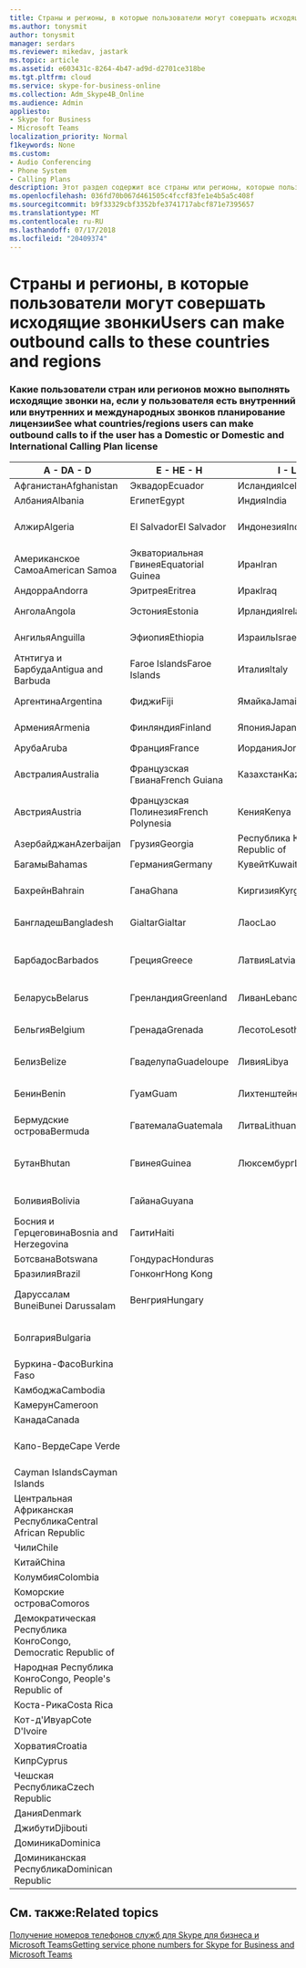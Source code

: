 ```yaml
---
title: Страны и регионы, в которые пользователи могут совершать исходящие звонки
ms.author: tonysmit
author: tonysmit
manager: serdars
ms.reviewer: mikedav, jastark
ms.topic: article
ms.assetid: e603431c-8264-4b47-ad9d-d2701ce318be
ms.tgt.pltfrm: cloud
ms.service: skype-for-business-online
ms.collection: Adm_Skype4B_Online
ms.audience: Admin
appliesto:
- Skype for Business
- Microsoft Teams
localization_priority: Normal
f1keywords: None
ms.custom:
- Audio Conferencing
- Phone System
- Calling Plans
description: Этот раздел содержит все страны или регионы, которые пользователи можно установить исходящие вызовы, если у них есть вызов планирование.
ms.openlocfilehash: 036fd70b067d461505c4fccf83fe1e4b5a5c408f
ms.sourcegitcommit: b9f33329cbf3352bfe3741717abcf871e7395657
ms.translationtype: MT
ms.contentlocale: ru-RU
ms.lasthandoff: 07/17/2018
ms.locfileid: "20409374"
---
```

# <a name="users-can-make-outbound-calls-to-these-countries-and-regions"></a><span data-ttu-id="cee30-103">Страны и регионы, в которые пользователи могут совершать исходящие звонки</span><span class="sxs-lookup"><span data-stu-id="cee30-103">Users can make outbound calls to these countries and regions</span></span>

### <a name="see-what-countriesregions-users-can-make-outbound-calls-to-if-the-user-has-a-domestic-or-domestic-and-international-calling-plan-license"></a><span data-ttu-id="cee30-104">Какие пользователи стран или регионов можно выполнять исходящие звонки на, если у пользователя есть внутренний или внутренних и международных звонков планирование лицензии</span><span class="sxs-lookup"><span data-stu-id="cee30-104">See what countries/regions users can make outbound calls to if the user has a Domestic or Domestic and International Calling Plan license</span></span>

|<span data-ttu-id="cee30-105">**A - D**</span><span class="sxs-lookup"><span data-stu-id="cee30-105">**A - D**</span></span>| <span data-ttu-id="cee30-106">**E - H**</span><span class="sxs-lookup"><span data-stu-id="cee30-106">**E - H**</span></span>|<span data-ttu-id="cee30-107">**I - L**</span><span class="sxs-lookup"><span data-stu-id="cee30-107">**I - L**</span></span>|<span data-ttu-id="cee30-108">**M - O**</span><span class="sxs-lookup"><span data-stu-id="cee30-108">**M - O**</span></span>|<span data-ttu-id="cee30-109">**P - S**</span><span class="sxs-lookup"><span data-stu-id="cee30-109">**P - S**</span></span>|<span data-ttu-id="cee30-110">**T - Z**</span><span class="sxs-lookup"><span data-stu-id="cee30-110">**T - Z**</span></span>|
---|---|---|---|---|---|
|<span data-ttu-id="cee30-111">Афганистан</span><span class="sxs-lookup"><span data-stu-id="cee30-111">Afghanistan</span></span>|<span data-ttu-id="cee30-112">Эквадор</span><span class="sxs-lookup"><span data-stu-id="cee30-112">Ecuador</span></span> |<span data-ttu-id="cee30-113">Исландия</span><span class="sxs-lookup"><span data-stu-id="cee30-113">Iceland</span></span> |<span data-ttu-id="cee30-114">Макао</span><span class="sxs-lookup"><span data-stu-id="cee30-114">Macau</span></span> |<span data-ttu-id="cee30-115">Пакистан</span><span class="sxs-lookup"><span data-stu-id="cee30-115">Pakistan</span></span> |<span data-ttu-id="cee30-116">Тайвань</span><span class="sxs-lookup"><span data-stu-id="cee30-116">Taiwan</span></span>   |
|<span data-ttu-id="cee30-117">Албания</span><span class="sxs-lookup"><span data-stu-id="cee30-117">Albania</span></span>|<span data-ttu-id="cee30-118">Египет</span><span class="sxs-lookup"><span data-stu-id="cee30-118">Egypt</span></span> |<span data-ttu-id="cee30-119">Индия</span><span class="sxs-lookup"><span data-stu-id="cee30-119">India</span></span> |<span data-ttu-id="cee30-120">Македония</span><span class="sxs-lookup"><span data-stu-id="cee30-120">Macedonia</span></span> |<span data-ttu-id="cee30-121">Палау</span><span class="sxs-lookup"><span data-stu-id="cee30-121">Palau</span></span> |<span data-ttu-id="cee30-122">Таджикистан</span><span class="sxs-lookup"><span data-stu-id="cee30-122">Tajikistan</span></span>   |
|<span data-ttu-id="cee30-123">Алжир</span><span class="sxs-lookup"><span data-stu-id="cee30-123">Algeria</span></span>|<span data-ttu-id="cee30-124">El Salvador</span><span class="sxs-lookup"><span data-stu-id="cee30-124">El Salvador</span></span> |<span data-ttu-id="cee30-125">Индонезия</span><span class="sxs-lookup"><span data-stu-id="cee30-125">Indonesia</span></span> |<span data-ttu-id="cee30-126">Малави</span><span class="sxs-lookup"><span data-stu-id="cee30-126">Malawi</span></span> |<span data-ttu-id="cee30-127">Palestinian Authority</span><span class="sxs-lookup"><span data-stu-id="cee30-127">Palestinian Authority</span></span> |<span data-ttu-id="cee30-128">Объединенная Республика Танзания</span><span class="sxs-lookup"><span data-stu-id="cee30-128">Tanzania, United Republic of</span></span>  |
|<span data-ttu-id="cee30-129">Американское Самоа</span><span class="sxs-lookup"><span data-stu-id="cee30-129">American Samoa</span></span>|<span data-ttu-id="cee30-130">Экваториальная Гвинея</span><span class="sxs-lookup"><span data-stu-id="cee30-130">Equatorial Guinea</span></span> |<span data-ttu-id="cee30-131">Иран</span><span class="sxs-lookup"><span data-stu-id="cee30-131">Iran</span></span> |<span data-ttu-id="cee30-132">Малайзия</span><span class="sxs-lookup"><span data-stu-id="cee30-132">Malaysia</span></span> |<span data-ttu-id="cee30-133">Панама</span><span class="sxs-lookup"><span data-stu-id="cee30-133">Panama</span></span> | <span data-ttu-id="cee30-134">Таиланд</span><span class="sxs-lookup"><span data-stu-id="cee30-134">Thailand</span></span>   |
|<span data-ttu-id="cee30-135">Андорра</span><span class="sxs-lookup"><span data-stu-id="cee30-135">Andorra</span></span> |<span data-ttu-id="cee30-136">Эритрея</span><span class="sxs-lookup"><span data-stu-id="cee30-136">Eritrea</span></span> |<span data-ttu-id="cee30-137">Ирак</span><span class="sxs-lookup"><span data-stu-id="cee30-137">Iraq</span></span> |<span data-ttu-id="cee30-138">Мали</span><span class="sxs-lookup"><span data-stu-id="cee30-138">Mali</span></span> |<span data-ttu-id="cee30-139">Парагвай</span><span class="sxs-lookup"><span data-stu-id="cee30-139">Paraguay</span></span> |<span data-ttu-id="cee30-140">Того</span><span class="sxs-lookup"><span data-stu-id="cee30-140">Togo</span></span>   |
|<span data-ttu-id="cee30-141">Ангола</span><span class="sxs-lookup"><span data-stu-id="cee30-141">Angola</span></span> |<span data-ttu-id="cee30-142">Эстония</span><span class="sxs-lookup"><span data-stu-id="cee30-142">Estonia</span></span> |<span data-ttu-id="cee30-143">Ирландия</span><span class="sxs-lookup"><span data-stu-id="cee30-143">Ireland</span></span> |<span data-ttu-id="cee30-144">Мальта</span><span class="sxs-lookup"><span data-stu-id="cee30-144">Malta</span></span> |<span data-ttu-id="cee30-145">Перу</span><span class="sxs-lookup"><span data-stu-id="cee30-145">Peru</span></span> | <span data-ttu-id="cee30-146">Тринидад и Тобаго</span><span class="sxs-lookup"><span data-stu-id="cee30-146">Trinidad and Tobago</span></span>  |
|<span data-ttu-id="cee30-147">Ангилья</span><span class="sxs-lookup"><span data-stu-id="cee30-147">Anguilla</span></span> |<span data-ttu-id="cee30-148">Эфиопия</span><span class="sxs-lookup"><span data-stu-id="cee30-148">Ethiopia</span></span> |<span data-ttu-id="cee30-149">Израиль</span><span class="sxs-lookup"><span data-stu-id="cee30-149">Israel</span></span> |<span data-ttu-id="cee30-150">Маршалловы Острова</span><span class="sxs-lookup"><span data-stu-id="cee30-150">Marshall Islands</span></span> | <span data-ttu-id="cee30-151">Филиппины</span><span class="sxs-lookup"><span data-stu-id="cee30-151">Philippines</span></span> | <span data-ttu-id="cee30-152">Турция</span><span class="sxs-lookup"><span data-stu-id="cee30-152">Turkey</span></span> |
|<span data-ttu-id="cee30-153">Атнтигуа и Барбуда</span><span class="sxs-lookup"><span data-stu-id="cee30-153">Antigua and Barbuda</span></span> | <span data-ttu-id="cee30-154">Faroe Islands</span><span class="sxs-lookup"><span data-stu-id="cee30-154">Faroe Islands</span></span> |<span data-ttu-id="cee30-155">Италия</span><span class="sxs-lookup"><span data-stu-id="cee30-155">Italy</span></span> |<span data-ttu-id="cee30-156">Мартиника</span><span class="sxs-lookup"><span data-stu-id="cee30-156">Martinique</span></span> |<span data-ttu-id="cee30-157">Польша</span><span class="sxs-lookup"><span data-stu-id="cee30-157">Poland</span></span> |<span data-ttu-id="cee30-158">Туркменистан</span><span class="sxs-lookup"><span data-stu-id="cee30-158">Turkmenistan</span></span> |
|<span data-ttu-id="cee30-159">Аргентина</span><span class="sxs-lookup"><span data-stu-id="cee30-159">Argentina</span></span>|<span data-ttu-id="cee30-160">Фиджи</span><span class="sxs-lookup"><span data-stu-id="cee30-160">Fiji</span></span> |<span data-ttu-id="cee30-161">Ямайка</span><span class="sxs-lookup"><span data-stu-id="cee30-161">Jamaica</span></span> |<span data-ttu-id="cee30-162">Маврикий</span><span class="sxs-lookup"><span data-stu-id="cee30-162">Mauritius</span></span> |<span data-ttu-id="cee30-163">Португалия</span><span class="sxs-lookup"><span data-stu-id="cee30-163">Portugal</span></span> |<span data-ttu-id="cee30-164">О-ва Теркс и Кайкос</span><span class="sxs-lookup"><span data-stu-id="cee30-164">Turks and Caicos</span></span>   |
|<span data-ttu-id="cee30-165">Армения</span><span class="sxs-lookup"><span data-stu-id="cee30-165">Armenia</span></span> |<span data-ttu-id="cee30-166">Финляндия</span><span class="sxs-lookup"><span data-stu-id="cee30-166">Finland</span></span> |<span data-ttu-id="cee30-167">Япония</span><span class="sxs-lookup"><span data-stu-id="cee30-167">Japan</span></span> |<span data-ttu-id="cee30-168">Майотта</span><span class="sxs-lookup"><span data-stu-id="cee30-168">Mayotte</span></span> | <span data-ttu-id="cee30-169">Пуэрто-Рико</span><span class="sxs-lookup"><span data-stu-id="cee30-169">Puerto Rico</span></span> |<span data-ttu-id="cee30-170">Уганда</span><span class="sxs-lookup"><span data-stu-id="cee30-170">Uganda</span></span>  |
|<span data-ttu-id="cee30-171">Аруба</span><span class="sxs-lookup"><span data-stu-id="cee30-171">Aruba</span></span> |<span data-ttu-id="cee30-172">Франция</span><span class="sxs-lookup"><span data-stu-id="cee30-172">France</span></span> |<span data-ttu-id="cee30-173">Иордания</span><span class="sxs-lookup"><span data-stu-id="cee30-173">Jordan</span></span> |<span data-ttu-id="cee30-174">Мексика</span><span class="sxs-lookup"><span data-stu-id="cee30-174">Mexico</span></span> |<span data-ttu-id="cee30-175">Катар</span><span class="sxs-lookup"><span data-stu-id="cee30-175">Qatar</span></span> | <span data-ttu-id="cee30-176">Украина</span><span class="sxs-lookup"><span data-stu-id="cee30-176">Ukraine</span></span>   |
|<span data-ttu-id="cee30-177">Австралия</span><span class="sxs-lookup"><span data-stu-id="cee30-177">Australia</span></span> |<span data-ttu-id="cee30-178">Французская Гвиана</span><span class="sxs-lookup"><span data-stu-id="cee30-178">French Guiana</span></span> |<span data-ttu-id="cee30-179">Казахстан</span><span class="sxs-lookup"><span data-stu-id="cee30-179">Kazakhstan</span></span> |<span data-ttu-id="cee30-180">Микронезия</span><span class="sxs-lookup"><span data-stu-id="cee30-180">Micronesia</span></span> |<span data-ttu-id="cee30-181">Реюньон</span><span class="sxs-lookup"><span data-stu-id="cee30-181">Reunion</span></span> |<span data-ttu-id="cee30-182">Объединенные Арабские Эмираты</span><span class="sxs-lookup"><span data-stu-id="cee30-182">United Arab Emirates (U.A.E)</span></span>  |
|<span data-ttu-id="cee30-183">Австрия</span><span class="sxs-lookup"><span data-stu-id="cee30-183">Austria</span></span> |<span data-ttu-id="cee30-184">Французская Полинезия</span><span class="sxs-lookup"><span data-stu-id="cee30-184">French Polynesia</span></span> |<span data-ttu-id="cee30-185">Кения</span><span class="sxs-lookup"><span data-stu-id="cee30-185">Kenya</span></span> |<span data-ttu-id="cee30-186">Молдова</span><span class="sxs-lookup"><span data-stu-id="cee30-186">Moldova, Republic of</span></span> |<span data-ttu-id="cee30-187">Румыния</span><span class="sxs-lookup"><span data-stu-id="cee30-187">Romania</span></span> |<span data-ttu-id="cee30-188">Великобритания</span><span class="sxs-lookup"><span data-stu-id="cee30-188">United Kingdom (U.K.)</span></span> |
|<span data-ttu-id="cee30-189">Азербайджан</span><span class="sxs-lookup"><span data-stu-id="cee30-189">Azerbaijan</span></span> |<span data-ttu-id="cee30-190">Грузия</span><span class="sxs-lookup"><span data-stu-id="cee30-190">Georgia</span></span> |<span data-ttu-id="cee30-191">Республика Корея</span><span class="sxs-lookup"><span data-stu-id="cee30-191">Korea, Republic of</span></span> |<span data-ttu-id="cee30-192">Монако</span><span class="sxs-lookup"><span data-stu-id="cee30-192">Monaco</span></span> | <span data-ttu-id="cee30-193">Россия</span><span class="sxs-lookup"><span data-stu-id="cee30-193">Russian Federation</span></span> |<span data-ttu-id="cee30-194">США</span><span class="sxs-lookup"><span data-stu-id="cee30-194">United States (U.S.)</span></span>  |
|<span data-ttu-id="cee30-195">Багамы</span><span class="sxs-lookup"><span data-stu-id="cee30-195">Bahamas</span></span> |<span data-ttu-id="cee30-196">Германия</span><span class="sxs-lookup"><span data-stu-id="cee30-196">Germany</span></span> |<span data-ttu-id="cee30-197">Кувейт</span><span class="sxs-lookup"><span data-stu-id="cee30-197">Kuwait</span></span> |<span data-ttu-id="cee30-198">Монголия</span><span class="sxs-lookup"><span data-stu-id="cee30-198">Mongolia</span></span> |<span data-ttu-id="cee30-199">Руанда</span><span class="sxs-lookup"><span data-stu-id="cee30-199">Rwanda</span></span> | <span data-ttu-id="cee30-200">Уругвай</span><span class="sxs-lookup"><span data-stu-id="cee30-200">Uruguay</span></span> |
|<span data-ttu-id="cee30-201">Бахрейн</span><span class="sxs-lookup"><span data-stu-id="cee30-201">Bahrain</span></span> |<span data-ttu-id="cee30-202">Гана</span><span class="sxs-lookup"><span data-stu-id="cee30-202">Ghana</span></span> |<span data-ttu-id="cee30-203">Киргизия</span><span class="sxs-lookup"><span data-stu-id="cee30-203">Kyrgyzstan</span></span> |<span data-ttu-id="cee30-204">Черногория</span><span class="sxs-lookup"><span data-stu-id="cee30-204">Montenegro</span></span> | <span data-ttu-id="cee30-205">Сент-Китс и Невис</span><span class="sxs-lookup"><span data-stu-id="cee30-205">Saint Kitts and Nevis</span></span> |<span data-ttu-id="cee30-206">Узбекистан</span><span class="sxs-lookup"><span data-stu-id="cee30-206">Uzbekistan</span></span>  |
|<span data-ttu-id="cee30-207">Бангладеш</span><span class="sxs-lookup"><span data-stu-id="cee30-207">Bangladesh</span></span> |<span data-ttu-id="cee30-208">Gialtar</span><span class="sxs-lookup"><span data-stu-id="cee30-208">Gialtar</span></span> |<span data-ttu-id="cee30-209">Лаос</span><span class="sxs-lookup"><span data-stu-id="cee30-209">Lao</span></span> |<span data-ttu-id="cee30-210">Монтсеррат</span><span class="sxs-lookup"><span data-stu-id="cee30-210">Montserrat</span></span> | <span data-ttu-id="cee30-211">Сент-Люсия</span><span class="sxs-lookup"><span data-stu-id="cee30-211">Saint Lucia</span></span> |<span data-ttu-id="cee30-212">Город-государство Ватикан</span><span class="sxs-lookup"><span data-stu-id="cee30-212">Vatican City State</span></span>  |
|<span data-ttu-id="cee30-213">Барбадос</span><span class="sxs-lookup"><span data-stu-id="cee30-213">Barbados</span></span> |<span data-ttu-id="cee30-214">Греция</span><span class="sxs-lookup"><span data-stu-id="cee30-214">Greece</span></span> |<span data-ttu-id="cee30-215">Латвия</span><span class="sxs-lookup"><span data-stu-id="cee30-215">Latvia</span></span> |<span data-ttu-id="cee30-216">Марокко</span><span class="sxs-lookup"><span data-stu-id="cee30-216">Morocco</span></span> |<span data-ttu-id="cee30-217">Сент-Винсент и Гренадины</span><span class="sxs-lookup"><span data-stu-id="cee30-217">Saint Vincent and the Grenadines</span></span> |<span data-ttu-id="cee30-218">Венесуэла</span><span class="sxs-lookup"><span data-stu-id="cee30-218">Venezuela</span></span>   |
|<span data-ttu-id="cee30-219">Беларусь</span><span class="sxs-lookup"><span data-stu-id="cee30-219">Belarus</span></span> |<span data-ttu-id="cee30-220">Гренландия</span><span class="sxs-lookup"><span data-stu-id="cee30-220">Greenland</span></span> |<span data-ttu-id="cee30-221">Ливан</span><span class="sxs-lookup"><span data-stu-id="cee30-221">Lebanon</span></span> |<span data-ttu-id="cee30-222">Мозамбик</span><span class="sxs-lookup"><span data-stu-id="cee30-222">Mozambique</span></span> | <span data-ttu-id="cee30-223">Сан-Марино</span><span class="sxs-lookup"><span data-stu-id="cee30-223">San Marino</span></span> |<span data-ttu-id="cee30-224">Вьетнам</span><span class="sxs-lookup"><span data-stu-id="cee30-224">Viet Nam</span></span>  |
|<span data-ttu-id="cee30-225">Бельгия</span><span class="sxs-lookup"><span data-stu-id="cee30-225">Belgium</span></span> |<span data-ttu-id="cee30-226">Гренада</span><span class="sxs-lookup"><span data-stu-id="cee30-226">Grenada</span></span> |<span data-ttu-id="cee30-227">Лесото</span><span class="sxs-lookup"><span data-stu-id="cee30-227">Lesotho</span></span> |<span data-ttu-id="cee30-228">Мьянма</span><span class="sxs-lookup"><span data-stu-id="cee30-228">Myanmar</span></span> | <span data-ttu-id="cee30-229">Саудовская Аравия</span><span class="sxs-lookup"><span data-stu-id="cee30-229">Saudi Arabia</span></span> | <span data-ttu-id="cee30-230">Виргинские острова (Великобритания)</span><span class="sxs-lookup"><span data-stu-id="cee30-230">Virgin Islands (British)</span></span> |
|<span data-ttu-id="cee30-231">Белиз</span><span class="sxs-lookup"><span data-stu-id="cee30-231">Belize</span></span> |<span data-ttu-id="cee30-232">Гваделупа</span><span class="sxs-lookup"><span data-stu-id="cee30-232">Guadeloupe</span></span> |<span data-ttu-id="cee30-233">Ливия</span><span class="sxs-lookup"><span data-stu-id="cee30-233">Libya</span></span> |<span data-ttu-id="cee30-234">Намибия</span><span class="sxs-lookup"><span data-stu-id="cee30-234">Namibia</span></span> |<span data-ttu-id="cee30-235">Сенегал</span><span class="sxs-lookup"><span data-stu-id="cee30-235">Senegal</span></span> | <span data-ttu-id="cee30-236">Виргинские острова (США)</span><span class="sxs-lookup"><span data-stu-id="cee30-236">Virgin Islands (U.S.)</span></span>  |
|<span data-ttu-id="cee30-237">Бенин</span><span class="sxs-lookup"><span data-stu-id="cee30-237">Benin</span></span> |<span data-ttu-id="cee30-238">Гуам</span><span class="sxs-lookup"><span data-stu-id="cee30-238">Guam</span></span> |<span data-ttu-id="cee30-239">Лихтенштейн</span><span class="sxs-lookup"><span data-stu-id="cee30-239">Liechtenstein</span></span> |<span data-ttu-id="cee30-240">Непал</span><span class="sxs-lookup"><span data-stu-id="cee30-240">Nepal</span></span> | <span data-ttu-id="cee30-241">Сербия</span><span class="sxs-lookup"><span data-stu-id="cee30-241">Serbia</span></span> | <span data-ttu-id="cee30-242">Острова Уоллис и Футуна</span><span class="sxs-lookup"><span data-stu-id="cee30-242">Wallis and Futuna Islands</span></span>  |
|<span data-ttu-id="cee30-243">Бермудские острова</span><span class="sxs-lookup"><span data-stu-id="cee30-243">Bermuda</span></span> |<span data-ttu-id="cee30-244">Гватемала</span><span class="sxs-lookup"><span data-stu-id="cee30-244">Guatemala</span></span> |<span data-ttu-id="cee30-245">Литва</span><span class="sxs-lookup"><span data-stu-id="cee30-245">Lithuania</span></span> |<span data-ttu-id="cee30-246">Нидерланды</span><span class="sxs-lookup"><span data-stu-id="cee30-246">Netherlands</span></span> |<span data-ttu-id="cee30-247">Сингапур</span><span class="sxs-lookup"><span data-stu-id="cee30-247">Singapore</span></span> |<span data-ttu-id="cee30-248">Йемен</span><span class="sxs-lookup"><span data-stu-id="cee30-248">Yemen</span></span> |
|<span data-ttu-id="cee30-249">Бутан</span><span class="sxs-lookup"><span data-stu-id="cee30-249">Bhutan</span></span> |<span data-ttu-id="cee30-250">Гвинея</span><span class="sxs-lookup"><span data-stu-id="cee30-250">Guinea</span></span> |<span data-ttu-id="cee30-251">Люксембург</span><span class="sxs-lookup"><span data-stu-id="cee30-251">Luxembourg</span></span> |<span data-ttu-id="cee30-252">Нидерландские Антильские острова</span><span class="sxs-lookup"><span data-stu-id="cee30-252">Netherlands Antilles</span></span> |<span data-ttu-id="cee30-253">Словакия</span><span class="sxs-lookup"><span data-stu-id="cee30-253">Slovakia</span></span> |<span data-ttu-id="cee30-254">Замбия</span><span class="sxs-lookup"><span data-stu-id="cee30-254">Zambia</span></span>  |
|<span data-ttu-id="cee30-255">Боливия</span><span class="sxs-lookup"><span data-stu-id="cee30-255">Bolivia</span></span> |<span data-ttu-id="cee30-256">Гайана</span><span class="sxs-lookup"><span data-stu-id="cee30-256">Guyana</span></span>| |<span data-ttu-id="cee30-257">Новая Каледония</span><span class="sxs-lookup"><span data-stu-id="cee30-257">New Caledonia</span></span> |<span data-ttu-id="cee30-258">Словения</span><span class="sxs-lookup"><span data-stu-id="cee30-258">Slovenia</span></span> |<span data-ttu-id="cee30-259">Зимбабве</span><span class="sxs-lookup"><span data-stu-id="cee30-259">Zimbabwe</span></span> |
|<span data-ttu-id="cee30-260">Босния и Герцеговина</span><span class="sxs-lookup"><span data-stu-id="cee30-260">Bosnia and Herzegovina</span></span> |<span data-ttu-id="cee30-261">Гаити</span><span class="sxs-lookup"><span data-stu-id="cee30-261">Haiti</span></span> ||<span data-ttu-id="cee30-262">Новая Зеландия</span><span class="sxs-lookup"><span data-stu-id="cee30-262">New Zealand</span></span> |<span data-ttu-id="cee30-263">Южная Африка</span><span class="sxs-lookup"><span data-stu-id="cee30-263">South Africa</span></span> | 
|<span data-ttu-id="cee30-264">Ботсвана</span><span class="sxs-lookup"><span data-stu-id="cee30-264">Botswana</span></span> |<span data-ttu-id="cee30-265">Гондурас</span><span class="sxs-lookup"><span data-stu-id="cee30-265">Honduras</span></span> ||<span data-ttu-id="cee30-266">Никарагуа</span><span class="sxs-lookup"><span data-stu-id="cee30-266">Nicaragua</span></span> |<span data-ttu-id="cee30-267">Испания</span><span class="sxs-lookup"><span data-stu-id="cee30-267">Spain</span></span> |
|<span data-ttu-id="cee30-268">Бразилия</span><span class="sxs-lookup"><span data-stu-id="cee30-268">Brazil</span></span> |<span data-ttu-id="cee30-269">Гонконг</span><span class="sxs-lookup"><span data-stu-id="cee30-269">Hong Kong</span></span> ||<span data-ttu-id="cee30-270">Нигер</span><span class="sxs-lookup"><span data-stu-id="cee30-270">Niger</span></span> |<span data-ttu-id="cee30-271">Sri Lanka</span><span class="sxs-lookup"><span data-stu-id="cee30-271">Sri Lanka</span></span> | 
|<span data-ttu-id="cee30-272">Даруссалам Bunei</span><span class="sxs-lookup"><span data-stu-id="cee30-272">Bunei Darussalam</span></span> |<span data-ttu-id="cee30-273">Венгрия</span><span class="sxs-lookup"><span data-stu-id="cee30-273">Hungary</span></span> ||<span data-ttu-id="cee30-274">Нигерия</span><span class="sxs-lookup"><span data-stu-id="cee30-274">Nigeria</span></span> |<span data-ttu-id="cee30-275">Сен-Пьер и Миклеон</span><span class="sxs-lookup"><span data-stu-id="cee30-275">St. Pierre and Miquelon</span></span> | 
|<span data-ttu-id="cee30-276">Болгария</span><span class="sxs-lookup"><span data-stu-id="cee30-276">Bulgaria</span></span> |||<span data-ttu-id="cee30-277">Северные Марианские острова</span><span class="sxs-lookup"><span data-stu-id="cee30-277">Northern Mariana Islands</span></span> |<span data-ttu-id="cee30-278">Судан</span><span class="sxs-lookup"><span data-stu-id="cee30-278">Sudan</span></span> |
|<span data-ttu-id="cee30-279">Буркина-Фасо</span><span class="sxs-lookup"><span data-stu-id="cee30-279">Burkina Faso</span></span> |||<span data-ttu-id="cee30-280">Норвегия</span><span class="sxs-lookup"><span data-stu-id="cee30-280">Norway</span></span> |<span data-ttu-id="cee30-281">Суринам</span><span class="sxs-lookup"><span data-stu-id="cee30-281">Suriname</span></span> |
|<span data-ttu-id="cee30-282">Камбоджа</span><span class="sxs-lookup"><span data-stu-id="cee30-282">Cambodia</span></span> |||<span data-ttu-id="cee30-283">Оман</span><span class="sxs-lookup"><span data-stu-id="cee30-283">Oman</span></span> |<span data-ttu-id="cee30-284">Свазиленд</span><span class="sxs-lookup"><span data-stu-id="cee30-284">Swaziland</span></span> | 
|<span data-ttu-id="cee30-285">Камерун</span><span class="sxs-lookup"><span data-stu-id="cee30-285">Cameroon</span></span> ||||<span data-ttu-id="cee30-286">Швеция</span><span class="sxs-lookup"><span data-stu-id="cee30-286">Sweden</span></span> |
|<span data-ttu-id="cee30-287">Канада</span><span class="sxs-lookup"><span data-stu-id="cee30-287">Canada</span></span> ||||<span data-ttu-id="cee30-288">Швейцария</span><span class="sxs-lookup"><span data-stu-id="cee30-288">Switzerland</span></span> | 
|<span data-ttu-id="cee30-289">Капо-Верде</span><span class="sxs-lookup"><span data-stu-id="cee30-289">Cape Verde</span></span> ||||<span data-ttu-id="cee30-290">Сирийская Арабская Республика</span><span class="sxs-lookup"><span data-stu-id="cee30-290">Syrian Arab Republic</span></span> |
|<span data-ttu-id="cee30-291">Cayman Islands</span><span class="sxs-lookup"><span data-stu-id="cee30-291">Cayman Islands</span></span> |
|<span data-ttu-id="cee30-292">Центральная Африканская Республика</span><span class="sxs-lookup"><span data-stu-id="cee30-292">Central African Republic</span></span> |
|<span data-ttu-id="cee30-293">Чили</span><span class="sxs-lookup"><span data-stu-id="cee30-293">Chile</span></span> |
|<span data-ttu-id="cee30-294">Китай</span><span class="sxs-lookup"><span data-stu-id="cee30-294">China</span></span> |
|<span data-ttu-id="cee30-295">Колумбия</span><span class="sxs-lookup"><span data-stu-id="cee30-295">Colombia</span></span> |
|<span data-ttu-id="cee30-296">Коморские острова</span><span class="sxs-lookup"><span data-stu-id="cee30-296">Comoros</span></span> |
|<span data-ttu-id="cee30-297">Демократическая Республика Конго</span><span class="sxs-lookup"><span data-stu-id="cee30-297">Congo, Democratic Republic of</span></span> |
|<span data-ttu-id="cee30-298">Народная Республика Конго</span><span class="sxs-lookup"><span data-stu-id="cee30-298">Congo, People's Republic of</span></span> |
|<span data-ttu-id="cee30-299">Коста-Рика</span><span class="sxs-lookup"><span data-stu-id="cee30-299">Costa Rica</span></span> |
|<span data-ttu-id="cee30-300">Кот-д'Ивуар</span><span class="sxs-lookup"><span data-stu-id="cee30-300">Cote D'Ivoire</span></span> |
|<span data-ttu-id="cee30-301">Хорватия</span><span class="sxs-lookup"><span data-stu-id="cee30-301">Croatia</span></span> |
|<span data-ttu-id="cee30-302">Кипр</span><span class="sxs-lookup"><span data-stu-id="cee30-302">Cyprus</span></span> |
|<span data-ttu-id="cee30-303">Чешская Республика</span><span class="sxs-lookup"><span data-stu-id="cee30-303">Czech Republic</span></span> |
|<span data-ttu-id="cee30-304">Дания</span><span class="sxs-lookup"><span data-stu-id="cee30-304">Denmark</span></span> |
|<span data-ttu-id="cee30-305">Джибути</span><span class="sxs-lookup"><span data-stu-id="cee30-305">Djibouti</span></span> |
|<span data-ttu-id="cee30-306">Доминика</span><span class="sxs-lookup"><span data-stu-id="cee30-306">Dominica</span></span> |
|<span data-ttu-id="cee30-307">Доминиканская Республика</span><span class="sxs-lookup"><span data-stu-id="cee30-307">Dominican Republic</span></span> |

## <a name="related-topics"></a><span data-ttu-id="cee30-308">См. также:</span><span class="sxs-lookup"><span data-stu-id="cee30-308">Related topics</span></span>

[<span data-ttu-id="cee30-309">Получение номеров телефонов служб для Skype для бизнеса и Microsoft Teams</span><span class="sxs-lookup"><span data-stu-id="cee30-309">Getting service phone numbers for Skype for Business and Microsoft Teams</span></span>](../what-is-phone-system-in-office-365/getting-service-phone-numbers.md)

  
 